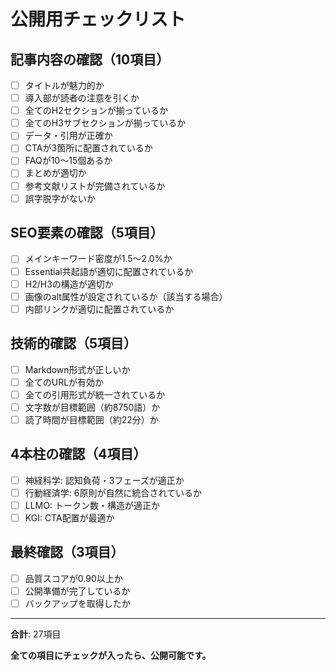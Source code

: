 # 公開用チェックリスト

## 記事内容の確認（10項目）

- [ ] タイトルが魅力的か
- [ ] 導入部が読者の注意を引くか
- [ ] 全てのH2セクションが揃っているか
- [ ] 全てのH3サブセクションが揃っているか
- [ ] データ・引用が正確か
- [ ] CTAが3箇所に配置されているか
- [ ] FAQが10〜15個あるか
- [ ] まとめが適切か
- [ ] 参考文献リストが完備されているか
- [ ] 誤字脱字がないか

## SEO要素の確認（5項目）

- [ ] メインキーワード密度が1.5〜2.0%か
- [ ] Essential共起語が適切に配置されているか
- [ ] H2/H3の構造が適切か
- [ ] 画像のalt属性が設定されているか（該当する場合）
- [ ] 内部リンクが適切に配置されているか

## 技術的確認（5項目）

- [ ] Markdown形式が正しいか
- [ ] 全てのURLが有効か
- [ ] 全ての引用形式が統一されているか
- [ ] 文字数が目標範囲（約8750語）か
- [ ] 読了時間が目標範囲（約22分）か

## 4本柱の確認（4項目）

- [ ] 神経科学: 認知負荷・3フェーズが適正か
- [ ] 行動経済学: 6原則が自然に統合されているか
- [ ] LLMO: トークン数・構造が適正か
- [ ] KGI: CTA配置が最適か

## 最終確認（3項目）

- [ ] 品質スコアが0.90以上か
- [ ] 公開準備が完了しているか
- [ ] バックアップを取得したか

---

**合計**: 27項目

**全ての項目にチェックが入ったら、公開可能です。**
